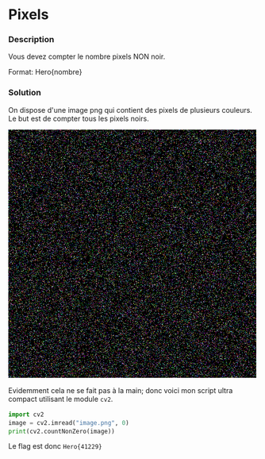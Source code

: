 # Pixels</h1>

### Description</h3>
Vous devez compter le nombre pixels NON noir.

Format: Hero{nombre}

### Solution</h3>

On dispose d'une image png qui contient des pixels de plusieurs couleurs. 
Le but est de compter tous les pixels noirs.

![img](https://github.com/0xSysR3ll/CTF/blob/master/HeroCTF/Algo/Pixels/image.png)

Evidemment cela ne se fait pas à la main; donc voici mon script ultra compact utilisant le module `cv2`.

```python
import cv2
image = cv2.imread("image.png", 0)
print(cv2.countNonZero(image))
```

Le flag est donc `Hero{41229}`
